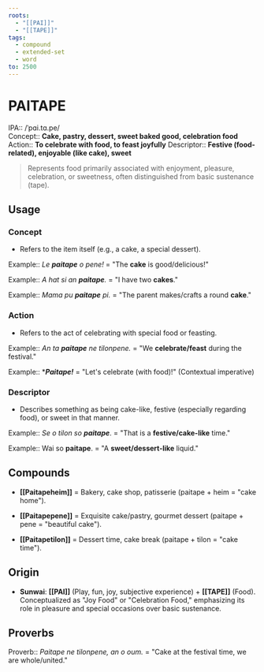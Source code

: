 ```yaml
---
roots:
  - "[[PAI]]"
  - "[[TAPE]]"
tags:
  - compound
  - extended-set
  - word
to: 2500
---
```


# PAITAPE

IPA::					/ˈpɑi.tɑ.pe/  
Concept:: 		**Cake, pastry, dessert, sweet baked good, celebration food**  
Action:: 			**To celebrate with food, to feast joyfully** 
Descriptor:: 		**Festive (food-related), enjoyable (like cake), sweet**

> Represents food primarily associated with enjoyment, pleasure, celebration, or sweetness, often distinguished from basic sustenance (tape).

## Usage

### Concept

- Refers to the item itself (e.g., a cake, a special dessert).
    

Example:: *Le **paitape** o pene!* = "The **cake** is good/delicious!"

Example:: *A hat si an **paitape**.* = "I have two **cakes**."

Example:: *Mama pu **paitape** pi.* = "The parent makes/crafts a round **cake**."

### Action

- Refers to the act of celebrating with special food or feasting.

Example:: *An ta **paitape** ne tilonpene.* = "We **celebrate/feast** during the festival."

Example:: ****Paitape!*** = "Let's celebrate (with food)!" (Contextual imperative)

### Descriptor

- Describes something as being cake-like, festive (especially regarding food), or sweet in that manner.

Example:: *Se o tilon so **paitape***. = "That is a **festive/cake-like** time."

Example:: Wai so **paitape**. = "A **sweet/dessert-like** liquid."

## Compounds

- **[[Paitapeheim]]** = Bakery, cake shop, patisserie (paitape + heim = "cake home").

- **[[Paitapepene]]** = Exquisite cake/pastry, gourmet dessert (paitape + pene = "beautiful cake").

- **[[Paitapetilon]]** = Dessert time, cake break (paitape + tilon = "cake time").


## Origin

- **Sunwai**: **[[PAI]]** (Play, fun, joy, subjective experience) + **[[TAPE]]** (Food). Conceptualized as "Joy Food" or "Celebration Food," emphasizing its role in pleasure and special occasions over basic sustenance.

## Proverbs

Proverb:: *Paitape ne tilonpene, an o oum.* = "Cake at the festival time, we are whole/united."

